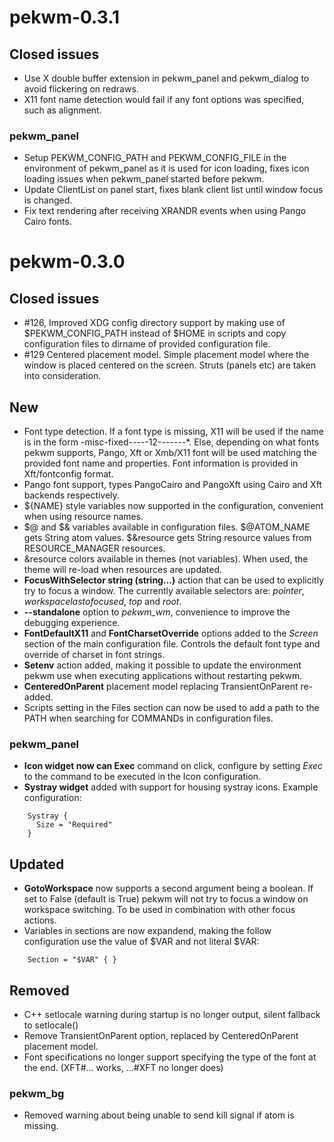pekwm-0.3.1
===========

Closed issues
-------------

  * Use X double buffer extension in pekwm_panel and pekwm_dialog to avoid
    flickering on redraws.
  * X11 font name detection would fail if any font options was specified,
    such as alignment.

### pekwm_panel

  * Setup PEKWM_CONFIG_PATH and PEKWM_CONFIG_FILE in the environment of
    pekwm_panel as it is used for icon loading, fixes icon loading issues
    when pekwm_panel started before pekwm.
  * Update ClientList on panel start, fixes blank client list until window
    focus is changed.
  * Fix text rendering after receiving XRANDR events when using Pango Cairo
    fonts.

pekwm-0.3.0
===========

Closed issues
-------------

 * #126, Improved XDG config directory support by making use of
   $PEKWM_CONFIG_PATH instead of $HOME in scripts and copy configuration
   files to dirname of provided configuration file.
 * #129 Centered placement model. Simple placement model where the
   window is placed centered on the screen. Struts (panels etc) are
   taken into consideration.

New
---

* Font type detection. If a font type is missing, X11 will be used if the name
  is in the form -misc-fixed-*-*-*-*-12-*-*-*-*-*-*-*. Else, depending on what
  fonts pekwm supports, Pango, Xft or Xmb/X11 font will be used matching the
  provided font name and properties. Font information is provided in
  Xft/fontconfig format.
* Pango font support, types PangoCairo and PangoXft using Cairo and Xft
  backends respectively.
* ${NAME} style variables now supported in the configuration, convenient
  when using resource names.
* $@ and $& variables available in configuration files. $@ATOM_NAME
  gets String atom values. $&resource gets String resource values from
  RESOURCE_MANAGER resources.
* &resource colors available in themes (not variables). When used, the
  theme will re-load when resources are updated.
* **FocusWithSelector string (string...)** action that can be used to
  explicitly try to focus a window. The currently available selectors are:
  _pointer_, _workspacelastofocused_, _top_ and _root_.
* **--standalone** option to _pekwm_wm_, convenience to improve the debugging
  experience.
* **FontDefaultX11** and **FontCharsetOverride** options added to the _Screen_
  section of the main configuration file. Controls the default font type and
  override of charset in font strings.
* **Setenv** action added, making it possible to update the environment pekwm
  use when executing applications without restarting pekwm.
* **CenteredOnParent** placement model replacing TransientOnParent re-added.
* Scripts setting in the Files section can now be used to add a path to
  the PATH when searching for COMMANDs in configuration files.

### pekwm_panel

* **Icon widget now can Exec** command on click, configure by setting
  _Exec_ to the command to be executed in the Icon configuration.
* **Systray widget** added with support for housing systray icons.
  Example configuration:

```
    Systray {
      Size = "Required"
    }
```

Updated
-------

* **GotoWorkspace** now supports a second argument being a boolean. If set
  to False (default is True) pekwm will not try to focus a window on
  workspace switching. To be used in combination with other focus actions.
* Variables in sections are now expandend, making the follow configuration
  use the value of $VAR and not literal $VAR:

```
    Section = "$VAR" { }
```

Removed
-------

* C++ setlocale warning during startup is no longer output, silent fallback
  to setlocale()
* Remove TransientOnParent option, replaced by CenteredOnParent placement
  model.
* Font specifications no longer support specifying the type of the font at
  the end. (XFT#... works, ...#XFT no longer does)

### pekwm_bg

* Removed warning about being unable to send kill signal if atom is missing.
